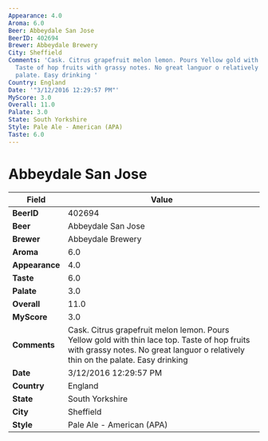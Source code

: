 ```yaml
---
Appearance: 4.0
Aroma: 6.0
Beer: Abbeydale San Jose
BeerID: 402694
Brewer: Abbeydale Brewery
City: Sheffield
Comments: 'Cask. Citrus grapefruit melon lemon. Pours Yellow gold with thin lace top.
  Taste of hop fruits with grassy notes. No great languor o relatively thin on the
  palate. Easy drinking '
Country: England
Date: '"3/12/2016 12:29:57 PM"'
MyScore: 3.0
Overall: 11.0
Palate: 3.0
State: South Yorkshire
Style: Pale Ale - American (APA)
Taste: 6.0
---
```


# Abbeydale San Jose

| Field         | Value |
|---------------|-------|
| **BeerID** | 402694 |
| **Beer** | Abbeydale San Jose |
| **Brewer** | Abbeydale Brewery |
| **Aroma** | 6.0 |
| **Appearance** | 4.0 |
| **Taste** | 6.0 |
| **Palate** | 3.0 |
| **Overall** | 11.0 |
| **MyScore** | 3.0 |
| **Comments** | Cask. Citrus grapefruit melon lemon. Pours Yellow gold with thin lace top. Taste of hop fruits with grassy notes. No great languor o relatively thin on the palate. Easy drinking  |
| **Date** | 3/12/2016 12:29:57 PM |
| **Country** | England |
| **State** | South Yorkshire |
| **City** | Sheffield |
| **Style** | Pale Ale - American (APA) |
